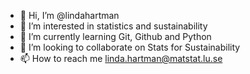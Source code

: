 - 👋 Hi, I’m @lindahartman
- 👀 I’m interested in statistics and sustainability
- 🌱 I’m currently learning Git, Github and Python
- 💞️ I’m looking to collaborate on Stats for Sustainability
- 📫 How to reach me linda.hartman@matstat.lu.se

<!---
lindahartman/lindahartman is a ✨ special ✨ repository because its `README.md` (this file) appears on your GitHub profile.
You can click the Preview link to take a look at your changes.
--->

